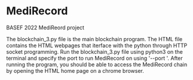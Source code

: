 # MediRecord
BASEF 2022 MediReord project

The blockchain_3.py file is the main blockchain program. The HTML file contains the HTML webpages that iterface with the python through HTTP socket programming. 
Run the blockchain_3.py file using python3 on the terminal and specify the port to run MediRecord on using '--port <port number>'. After running the 
program, you should be able to access the MediRecord chain by opening the HTML home page on a chrome browser.
